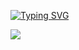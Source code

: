 <a href="https://git.io/typing-svg"><img src="https://readme-typing-svg.demolab.com?font=Dosis&weight=500&size=30&duration=3000&pause=1000&color=55F7E5&background=FFFFFF00&width=435&lines=Starting...;Learning...;Optimizing...;Executing...;Hello%2C+I+am+Vlad+!!!" alt="Typing SVG" /></a>


<img src="https://github-readme-stats.vercel.app/api/top-langs?username=vladasblood&layout=compact"/>

<!--
**vladasblood/vladasblood** is a ✨ _special_ ✨ repository because its `README.md` (this file) appears on your GitHub profile.

Here are some ideas to get you started:

- 🔭 I’m currently working on ...
- 🌱 I’m currently learning ...
- 👯 I’m looking to collaborate on ...
- 🤔 I’m looking for help with ...
- 💬 Ask me about ...
- 📫 How to reach me: ...
- 😄 Pronouns: ...
- ⚡ Fun fact: ...
-->
